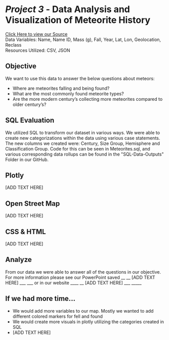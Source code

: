 # *Project 3* - Data Analysis and Visualization of Meteorite History

[Click Here to view our Source](https://catalog.data.gov/dataset/meteorite-landings/resource/389dab1c-1e2e-4b13-83bf-d05a0219fe3e) <br />
Data Variables: Name, Name ID, Mass (g), Fall, Year, Lat, Lon, Geolocation, Reclass  <br />
Resources Utilized: CSV, JSON  <br />

## Objective

We want to use this data to answer the below questions about meteors: <br />
- Where are meteorites falling and being found? <br />
- What are the most commonly found meteorite types? <br />
- Are the more modern century’s collecting more meteorites compared to older century’s? <br />

## SQL Evaluation 

We utilized SQL to transform our dataset in various ways. We were able to create new categorizations within the data using various case statements.  The new columns we created were: Century, Size Group, Hemisphere and Classification Group. Code for this can be seen in Meteorites.sql, and various corresponding data rollups can be found in the "SQL-Data-Outputs" Folder in our GitHub.

## Plotly 

[ADD TEXT HERE]

## Open Street Map

[ADD TEXT HERE]

## CSS & HTML

[ADD TEXT HERE]

## Analyze

From our data we were able to answer all of the questions in our objective.  For more information please see our PowerPoint saved __ __ [ADD TEXT HERE] ___ ___ or in our website ____ __ [ADD TEXT HERE] ___ _____

## If we had more time...

- We would add more variables to our map.  Mostly we wanted to add different colored markers for fell and found <br />
- We would create more visuals in plotly utilizing the categories created in SQL <br />
- [ADD TEXT HERE] <br />
